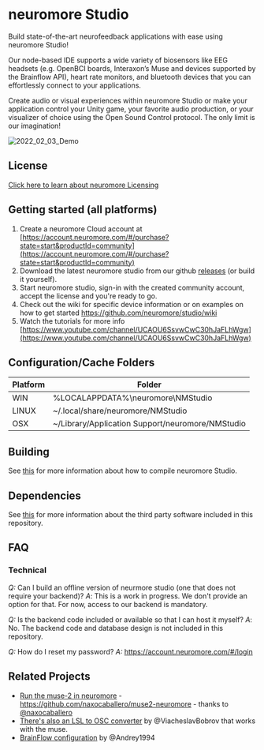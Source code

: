 # neuromore Studio

Build state-of-the-art neurofeedback applications with ease using neuromore Studio!

Our node-based IDE supports a wide variety of biosensors like EEG headsets (e.g. OpenBCI boards, Interaxon’s Muse and devices supported by the Brainflow API), heart rate monitors, and bluetooth devices that you can effortlessly connect to your applications.

Create audio or visual experiences within neuromore Studio or make your application control your Unity game, your favorite audio production, or your visualizer of choice using the Open Sound Control protocol. The only limit is our imagination!

![2022_02_03_Demo](https://user-images.githubusercontent.com/10089188/152370510-9eb30fc5-eb27-4696-9dc0-1ae25acb3586.gif)

## License

[Click here to learn about neuromore Licensing](https://github.com/neuromore/studio/blob/master/neuromore-licensing-info.md)

## Getting started (all platforms)

1. Create a neuromore Cloud account at [https://account.neuromore.com/#/purchase?state=start&productId=community](https://account.neuromore.com/#/purchase?state=start&productId=community)
2. Download the latest neuromore studio from our github [releases](https://github.com/neuromore/studio/releases) (or build it yourself).
3. Start neuromore studio, sign-in with the created community account, accept the license and you're ready to go.
4. Check out the wiki for specific device information or on examples on how to get started https://github.com/neuromore/studio/wiki
5. Watch the tutorials for more info [https://www.youtube.com/channel/UCAOU6SsvwCwC30hJaFLhWgw](https://www.youtube.com/channel/UCAOU6SsvwCwC30hJaFLhWgw)

## Configuration/Cache Folders

| Platform | Folder                                           |
| -------- | ------------------------------------------------ |
| WIN      | %LOCALAPPDATA%\neuromore\NMStudio                |
| LINUX    | ~/.local/share/neuromore/NMStudio                |
| OSX      | ~/Library/Application Support/neuromore/NMStudio |

## Building

See [this](https://github.com/neuromore/studio/blob/master/BUILDING.md) for more information about how to compile neuromore Studio.

## Dependencies

See [this](https://github.com/neuromore/studio/blob/master/deps/README.md) for more information about the third party software included in this repository.

## FAQ

### Technical

_Q:_ Can I build an offline version of neurmore studio (one that does not require your backend)?
_A_: This is a work in progress. We don't provide an option for that. For now, access to our backend is mandatory.

_Q:_ Is the backend code included or available so that I can host it myself?
_A_: No. The backend code and database design is not included in this repository.

_Q:_ How do I reset my password?
_A:_ https://account.neuromore.com/#/login

## Related Projects

- [Run the muse-2 in neuromore](https://github.com/naxocaballero/muse2-neuromore) - https://github.com/naxocaballero/muse2-neuromore - thanks to [@naxocaballero](https://github.com/naxocaballero)
- [There's also an LSL to OSC converter](https://github.com/ViacheslavBobrov/Muse_Neuromore) by @ViacheslavBobrov that works with the muse.
- [BrainFlow configuration](https://github.com/brainflow-dev/brainflow/blob/master/docs/SupportedBoards.rst) by @Andrey1994
